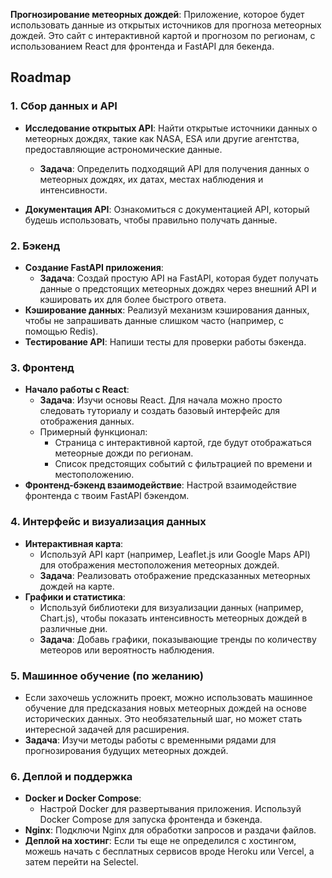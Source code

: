 **Прогнозирование метеорных дождей**: Приложение, которое будет использовать данные из открытых источников для прогноза метеорных дождей. Это сайт с интерактивной картой и прогнозом по регионам, с использованием React для фронтенда и FastAPI для бекенда.

## Roadmap

### 1. Сбор данных и API

- **Исследование открытых API**: Найти открытые источники данных о метеорных дождях, такие как NASA, ESA или другие агентства, предоставляющие астрономические данные.

    - **Задача**: Определить подходящий API для получения данных о метеорных дождях, их датах, местах наблюдения и интенсивности.

- **Документация API**: Ознакомиться с документацией API, который будешь использовать, чтобы правильно получать данные.

### 2. Бэкенд

- **Создание FastAPI приложения**:
    - **Задача**: Создай простую API на FastAPI, которая будет получать данные о предстоящих метеорных дождях через внешний API и кэшировать их для более быстрого ответа.
- **Кэширование данных**: Реализуй механизм кэширования данных, чтобы не запрашивать данные слишком часто (например, с помощью Redis).
- **Тестирование API**: Напиши тесты для проверки работы бэкенда.

### 3. Фронтенд

- **Начало работы с React**:
    - **Задача**: Изучи основы React. Для начала можно просто следовать туториалу и создать базовый интерфейс для отображения данных.
    - Примерный функционал:
        - Страница с интерактивной картой, где будут отображаться метеорные дожди по регионам.
        - Список предстоящих событий с фильтрацией по времени и местоположению.
- **Фронтенд-бэкенд взаимодействие**: Настрой взаимодействие фронтенда с твоим FastAPI бэкендом.

### 4. Интерфейс и визуализация данных

- **Интерактивная карта**:
    - Используй API карт (например, Leaflet.js или Google Maps API) для отображения местоположения метеорных дождей.
    - **Задача**: Реализовать отображение предсказанных метеорных дождей на карте.
- **Графики и статистика**:
    - Используй библиотеки для визуализации данных (например, Chart.js), чтобы показать интенсивность метеорных дождей в различные дни.
    - **Задача**: Добавь графики, показывающие тренды по количеству метеоров или вероятность наблюдения.

### 5. Машинное обучение (по желанию)

- Если захочешь усложнить проект, можно использовать машинное обучение для предсказания новых метеорных дождей на основе исторических данных. Это необязательный шаг, но может стать интересной задачей для расширения.
- **Задача**: Изучи методы работы с временными рядами для прогнозирования будущих метеорных дождей.

### 6. Деплой и поддержка

- **Docker и Docker Compose**:
    - Настрой Docker для развертывания приложения. Используй Docker Compose для запуска фронтенда и бэкенда.
- **Nginx**: Подключи Nginx для обработки запросов и раздачи файлов.
- **Деплой на хостинг**: Если ты еще не определился с хостингом, можешь начать с бесплатных сервисов вроде Heroku или Vercel, а затем перейти на Selectel.